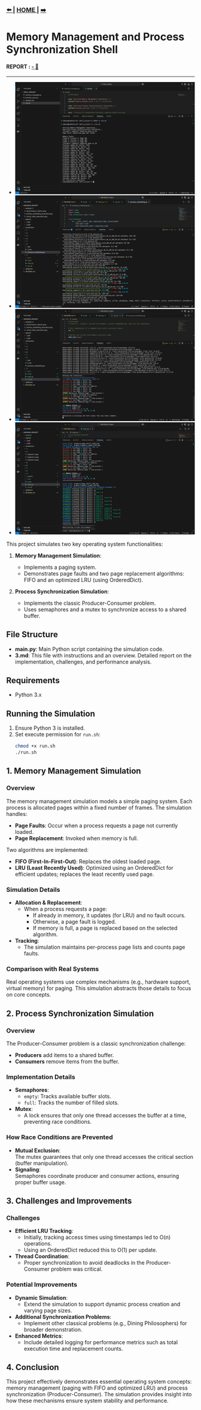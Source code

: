 
### [ :arrow_left: ](/src/1/1.md) | [ HOME ](/README.md) | [  :arrow_right: ](/src/3/3.md)

# Memory Management and Process Synchronization Shell

#### REPORT : [  - :notebook_with_decorative_cover: ](/reports/3.pdf)
---
-  ![Evidence 0](/screenshot/3/Capture-0.PNG)
-  ![Evidence 1](/screenshot/3/Capture-1.PNG)
-  ![Evidence 2](/screenshot/3/Capture-2.PNG)
-  ![Evidence 3](/screenshot/3/Capture-3.PNG)


This project simulates two key operating system functionalities:

1. **Memory Management Simulation**:

   - Implements a paging system.
   - Demonstrates page faults and two page replacement algorithms: FIFO and an optimized LRU (using OrderedDict).

2. **Process Synchronization Simulation**:
   - Implements the classic Producer-Consumer problem.
   - Uses semaphores and a mutex to synchronize access to a shared buffer.

## File Structure

- **main.py**: Main Python script containing the simulation code.
- **3.md**: This file with instructions and an overview. Detailed report on the implementation, challenges, and performance analysis.

## Requirements

- Python 3.x

## Running the Simulation

1. Ensure Python 3 is installed.
2. Set execute permission for `run.sh`:
   ```bash
   chmod +x run.sh
   ./run.sh
   ```

## 1. Memory Management Simulation

### Overview

The memory management simulation models a simple paging system. Each process is allocated pages within a fixed number of frames. The simulation handles:

- **Page Faults**: Occur when a process requests a page not currently loaded.
- **Page Replacement**: Invoked when memory is full.

Two algorithms are implemented:

- **FIFO (First-In-First-Out)**: Replaces the oldest loaded page.
- **LRU (Least Recently Used)**: Optimized using an OrderedDict for efficient updates; replaces the least recently used page.

### Simulation Details

- **Allocation & Replacement**:
  - When a process requests a page:
    - If already in memory, it updates (for LRU) and no fault occurs.
    - Otherwise, a page fault is logged.
    - If memory is full, a page is replaced based on the selected algorithm.
- **Tracking**:
  - The simulation maintains per-process page lists and counts page faults.

### Comparison with Real Systems

Real operating systems use complex mechanisms (e.g., hardware support, virtual memory) for paging. This simulation abstracts those details to focus on core concepts.

## 2. Process Synchronization Simulation

### Overview

The Producer-Consumer problem is a classic synchronization challenge:

- **Producers** add items to a shared buffer.
- **Consumers** remove items from the buffer.

### Implementation Details

- **Semaphores**:
  - `empty`: Tracks available buffer slots.
  - `full`: Tracks the number of filled slots.
- **Mutex**:
  - A lock ensures that only one thread accesses the buffer at a time, preventing race conditions.

### How Race Conditions are Prevented

- **Mutual Exclusion**:  
  The mutex guarantees that only one thread accesses the critical section (buffer manipulation).
- **Signaling**:  
  Semaphores coordinate producer and consumer actions, ensuring proper buffer usage.

## 3. Challenges and Improvements

### Challenges

- **Efficient LRU Tracking**:
  - Initially, tracking access times using timestamps led to O(n) operations.
  - Using an OrderedDict reduced this to O(1) per update.
- **Thread Coordination**:
  - Proper synchronization to avoid deadlocks in the Producer-Consumer problem was critical.

### Potential Improvements

- **Dynamic Simulation**:
  - Extend the simulation to support dynamic process creation and varying page sizes.
- **Additional Synchronization Problems**:
  - Implement other classical problems (e.g., Dining Philosophers) for broader demonstration.
- **Enhanced Metrics**:
  - Include detailed logging for performance metrics such as total execution time and replacement counts.

## 4. Conclusion

This project effectively demonstrates essential operating system concepts: memory management (paging with FIFO and optimized LRU) and process synchronization (Producer-Consumer). The simulation provides insight into how these mechanisms ensure system stability and performance.
